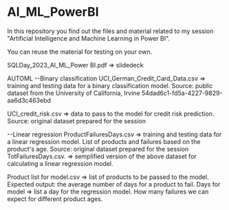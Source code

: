 # AI_ML_PowerBI
In this repository you find out the files and material related to my session "Artificial Intelligence and Machine Learning in Power BI".

You can reuse the material for testing on your own. 

SQLDay_2023_AI_ML_Power BI.pdf => slidedeck

AUTOML
--Binary classification
UCI_German_Credit_Card_Data.csv => training and testing data for a binary classification model. Source: public dataset from the University of California, Irvine 54dad6c1-fd5a-4227-9829-aa6d3c463ebd

UCI_credit_risk.csv => data to pass to the model for credit risk prediction. Source: original dataset prepared for the session

--Linear regression
ProductFailuresDays.csv => training and testing data for a linear regression model. List of products and failures based on the product's age. Source: original dataset prepared for the session
TotFailuresDays.csv. => semplified version of the above dataset for calculating a linear regression model.


Product list for model.csv => list of products to be passed to the model. Expected output: the average number of days for a product to fail.
Days for model => list a day for the regression model. How many failures we can expect for different product ages.
